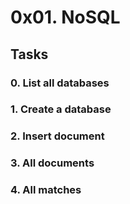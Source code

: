 # 0x01. NoSQL

## Tasks

### 0. List all databases

### 1. Create a database

### 2. Insert document

### 3. All documents

### 4. All matches
